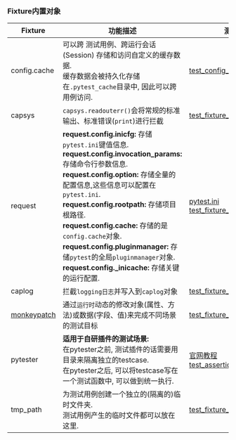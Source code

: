 ### Fixture内置对象  

|Fixture|功能描述|测试用例|
|---|---|---|
|config.cache|可以跨 测试用例、跨运行会话(Session) 存储和访问自定义的缓存数据.<br/>缓存数据会被持久化存储在`.pytest_cache`目录中, 因此可以跨用例访问.|[test_config_cache.py](./fixtures/test_fixture_config_cache.py)|  
|capsys|`capsys.readouterr()`会将常规的标准输出、标准错误(`print`)进行拦截|[test_fixture_capsys.py](./fixtures/test_fixture_capsys.py)|
|request|**request.config.inicfg:** 存储`pytest.ini`键值信息.<br/> **request.config.invocation_params:** 存储命令行参数信息.<br/> **request.config.option:** 存储全量的配置信息,这些信息可以配置在`pytest.ini`.<br/> **request.config.rootpath:** 存储项目根路径.<br/> **request.config.cache:** 存储的是`config.cache`对象.<br/> **request.config.pluginmanager:** 存储`pytest`的全局`pluginmanager`对象.<br/> **request.config._inicache:** 存储关键的运行配置. |[pytest.ini](./fixtures/request_config/pytest.ini)<br/> [test_fixture_request.py](./fixtures/request_config/test_fixture_request.py)|
|caplog|拦截`logging日志`并写入到`caplog`对象 |[test_fixture_caplog.py](./fixtures/test_fixture_caplog.py)|
|[monkeypatch](https://www.geeksforgeeks.org/monkey-patching-in-python-dynamic-behavior/)|通过`运行时`动态的修改对象(属性、方法)或数据(字段、值)来完成不同场景的测试目标 |[test_fixture_monkey_patch.py](./fixtures/test_fixture_monkey_patch.py)|
|pytester|**适用于自研插件的测试场景:** <br/>在pytester之前, 测试插件的话需要用目录来隔离独立的testcase. <br/>在pytester之后, 可以将testcase写在一个测试函数中, 可以做到统一执行.  |[官网教程](https://docs.pytest.org/en/7.1.x/how-to/writing_plugins.html#testing-plugins) <br/>[test_assertion.py](https://github.com/pytest-dev/pytest/blob/7.1.1/testing/test_assertion.py#L33)|  
|tmp_path|为测试用例创建一个独立的(隔离的)临时文件夹.<br/> 测试用例产生的临时文件都可以放在这里.|[test_fixture_tmp_path.py](./fixtures/test_fixture_tmp_path.py)|
